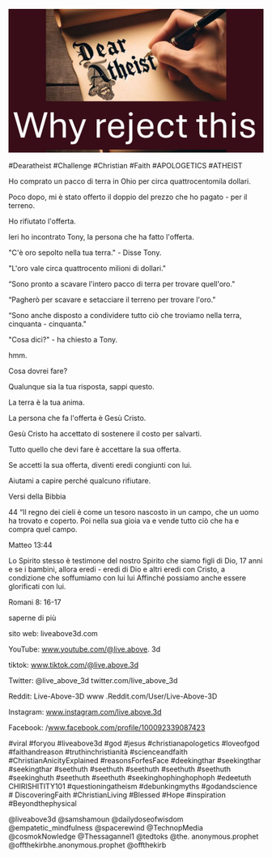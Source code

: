 ![Video cover image](../cover.jpg "cover photo")

#Dearatheist #Challenge #Christian #Faith #APOLOGETICS #ATHEIST

Ho comprato un pacco di terra in Ohio per circa quattrocentomila dollari.

Poco dopo, mi è stato offerto il doppio del prezzo che ho pagato - per il terreno.

Ho rifiutato l'offerta.

Ieri ho incontrato Tony, la persona che ha fatto l'offerta.

"C'è oro sepolto nella tua terra." - Disse Tony.

"L'oro vale circa quattrocento milioni di dollari."

“Sono pronto a scavare l'intero pacco di terra per trovare quell'oro."

“Pagherò per scavare e setacciare il terreno per trovare l'oro."

“Sono anche disposto a condividere tutto ciò che troviamo nella terra, cinquanta - cinquanta."

"Cosa dici?" - ha chiesto a Tony.

hmm.

Cosa dovrei fare?

Qualunque sia la tua risposta, sappi questo.

La terra è la tua anima.

La persona che fa l'offerta è Gesù Cristo.

Gesù Cristo ha accettato di sostenere il costo per salvarti.

Tutto quello che devi fare è accettare la sua offerta.

Se accetti la sua offerta, diventi eredi congiunti con lui.

Aiutami a capire perché qualcuno rifiutare.

Versi della Bibbia

44 “Il regno dei cieli è come un tesoro nascosto in un campo, che un uomo ha trovato e coperto. Poi nella sua gioia va e vende tutto ciò che ha e compra quel campo.

Matteo 13:44

Lo Spirito stesso è testimone del nostro Spirito che siamo figli di Dio, 17 anni e se i bambini, allora eredi - eredi di Dio e altri eredi con Cristo, a condizione che soffumiamo con lui lui Affinché possiamo anche essere glorificati con lui.

Romani 8: 16-17

saperne di più

sito web: liveabove3d.com

YouTube: www.youtube.com/@live.above. 3d

tiktok: www.tiktok.com/@live.above.3d

Twitter: @live_above_3d twitter.com/live_above_3d

Reddit: Live-Above-3D www .Reddit.com/User/Live-Above-3D

Instagram: www.instagram.com/live.above.3d

Facebook: /www.facebook.com/profile/100092339087423  

#viral #foryou #liveabove3d #god #jesus #christianapologetics #loveofgod #faithandreason #truthinchristianità #scienceandfaith #ChristianAnicityExplained #reasonsForfesFace #deekingthar #seekingthar #seekingthar #seethuth #seethuth #seethuth #seethuth #seethuth #seekinghuth #seethuth #seethuth #seekinghophinghophoph #edeetuth CHIRISHITITY101 #questioningatheism #debunkingmyths #godandscience # DiscoveringFaith #ChristianLiving #Blessed #Hope #inspiration #Beyondthephysical

@liveabove3d @samshamoun @dailydoseofwisdom @empatetic_mindfulness @spacerewind @TechnopMedia @cosmokNowledge @Thessagannel1 @tedtoks @the. anonymous.prophet @offthekirbhe.anonymous.prophet @offthekirb